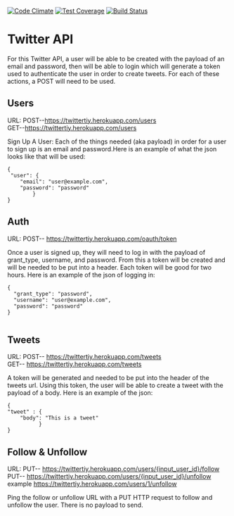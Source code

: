 [![Code Climate](https://codeclimate.com/repos/563abb6269568060130019cc/badges/16c0fcde2e3ba06b3e0f/gpa.svg)](https://codeclimate.com/repos/563abb6269568060130019cc/feed)
[![Test Coverage](https://codeclimate.com/repos/563abb6269568060130019cc/badges/16c0fcde2e3ba06b3e0f/coverage.svg)](https://codeclimate.com/repos/563abb6269568060130019cc/coverage)
[![Build Status](https://travis-ci.org/Jtensminger/twitter_api.svg)](https://travis-ci.org/Jtensminger/twitter_apii)

Twitter API
===========
For this Twitter API, a user will be able to be created with the payload of an email and password, then will be able to login which will generate a token used to authenticate the user in order to create tweets. For each of these actions, a POST will need to be used.
##  Users
URL:
POST--https://twittertiy.herokuapp.com/users  
GET--https://twittertiy.herokuapp.com/users

Sign Up A User:
Each of the things needed (aka payload) in order for a user to sign up is an email and password.Here is an example of what the json looks like that will be used:

```
{
 "user": {
    "email": "user@example.com",
    "password": "password"
        }
}
```

## Auth
URL:
POST-- https://twittertiy.herokuapp.com/oauth/token

Once a user is signed up, they will need to log in with the payload of grant_type, username, and password. From this a token will be created and will be needed to be put into a header. Each token will be good for two hours.
Here is an example of the json of logging in:
```
{
  "grant_type": "password",
  "username": "user@example.com",
  "password": "password"
}


```

## Tweets
URL:
POST-- https://twittertiy.herokuapp.com/tweets  
GET-- https://twittertiy.herokuapp.com/tweets

A token will be generated and needed to be put into the header of the tweets url.
Using this token, the user will be able to create a tweet with the payload of a body. Here is an example of the json:

```
{
"tweet" : {
    "body": "This is a tweet"
          }
}

```

## Follow & Unfollow
URL:
PUT-- https://twittertiy.herokuapp.com/users/{input_user_id}/follow  
PUT-- https://twittertiy.herokuapp.com/users/{input_user_id}/unfollow  
example https://twittertiy.herokuapp.com/users/1/unfollow

Ping the follow or unfollow URL with a PUT HTTP request to follow and unfollow the user. There is no payload to send.


